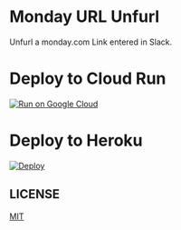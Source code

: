 # Monday URL Unfurl
Unfurl a monday.com Link entered in Slack.

# Deploy to Cloud Run

[![Run on Google Cloud](https://storage.googleapis.com/cloudrun/button.svg)](https://console.cloud.google.com/cloudshell/editor?shellonly=true&cloudshell_image=gcr.io/cloudrun/button&cloudshell_git_repo=https://github.com/akira-kuriyama/monday-unfurly&cloudshell_git_branch=cloud-run-button)

# Deploy to Heroku 

[![Deploy](https://www.herokucdn.com/deploy/button.svg)](https://heroku.com/deploy?template=https://github.com/akira-kuriyama/monday-unfurly)

## LICENSE
[MIT](LICENSE)

